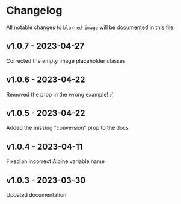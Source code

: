 # Changelog

All notable changes to `blurred-image` will be documented in this file.

## v1.0.7 - 2023-04-27

Corrected the empty image placeholder classes

## v1.0.6 - 2023-04-22

Removed the prop in the wrong example! :(

## v1.0.5 - 2023-04-22

Added the missing "conversion" prop to the docs

## v1.0.4 - 2023-04-11

Fixed an incorrect Alpine variable name

## v1.0.3 - 2023-03-30

Updated documentation

